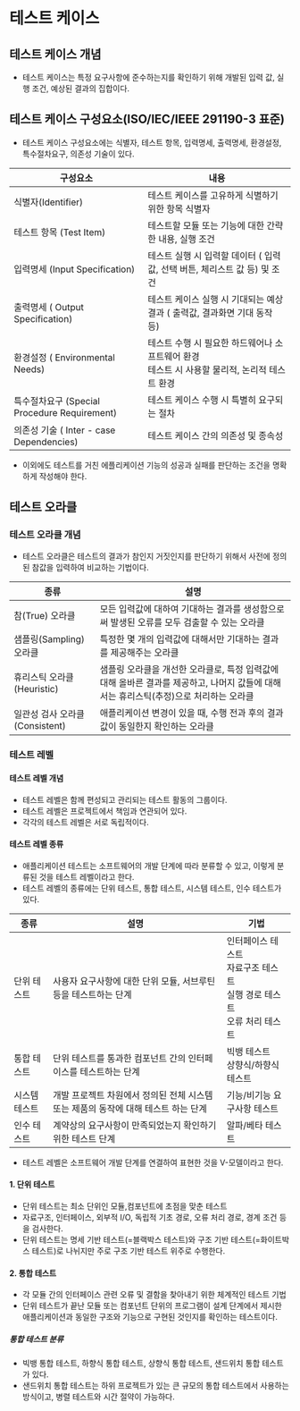 # 테스트 케이스
## 테스트 케이스 개념
* 테스트 케이스는 특정 요구사항에 준수하는지를 확인하기 위해 개발된 입력 값, 실행 조건, 예상된 결과의 집합이다.

## 테스트 케이스 구성요소(ISO/IEC/IEEE 291190-3 표준)
* 테스트 케이스 구성요소에는 식별자, 테스트 항목, 입력명세, 출력명세, 환경설정, 특수절차요구, 의존성 기술이 있다.

| 구성요소                         |내용|
|------------------------------|--|
| 식별자(Identifier)              | 테스트 케이스를 고유하게 식별하기 위한 항목 식별자 |
| 테스트 항목 (Test Item)           | 테스트할 모듈 또는 기능에 대한 간략한 내용, 실행 조건 |
| 입력명세 (Input Specification)   | 테스트 실행 시 입력할 데이터 ( 입력값, 선택 버튼, 체리스트 값 등) 및 조건 |
| 출력명세 ( Output Specification) | 테스트 케이스 실행 시 기대되는 예상 결과 ( 출력값, 결과화면 기대 동작 등) |
| 환경설정 ( Environmental Needs) | 테스트 수행 시 필요한 하드웨어나 소프트웨어 환경 <br> 테스트 시 사용할 물리적, 논리적 테스트 환경 |
| 특수절차요구 (Special Procedure Requirement) | 테스트 케이스 수행 시 특별히 요구되는 절차 |
| 의존성 기술 ( Inter - case Dependencies) | 테스트 케이스 간의 의존성 및 종속성 |
* 이외에도 테스트를 거친 에플리케이션 기능의 성공과 실패를 판단하는 조건을 명확하게 작성해야 한다.

## 테스트 오라클

### 테스트 오라클 개념
* 테스트 오라클은 테스트의 결과가 참인지 거짓인지를 판단하기 위해서 사전에 정의된 참값을 입력하여 비교하는 기법이다.

|종류 | 설명|
|--|--|
| 참(True) 오라클 | 모든 입력값에 대하여 기대하는 결과를 생성함으로써 발생된 오류를 모두 검출할 수 있는 오라클 |
| 샘플링(Sampling) 오라클 | 특정한 몇 개의 입력값에 대해서만 기대하는 결과를 제공해주는 오라클 | 
| 휴리스틱 오라클 (Heuristic) | 샘플링 오라클을 개선한 오라클로, 특정 입력값에 대해 올바른 결과를 제공하고, 나머지 값들에 대해서는 휴리스틱(추정)으로 처리하는 오라클 |
| 일관성 검사 오라클 (Consistent) | 애플리케이션 변경이 있을 때, 수행 전과 후의 결과값이 동일한지 확인하는 오라클 |

### 테스트 레벨

#### 테스트 레벨 개념
* 테스트 레벨은 함께 편성되고 관리되는 테스트 활동의 그룹이다.
* 테스트 레벨은 프로젝트에서 책임과 연관되어 있다.
* 각각의 테스트 레벨은 서로 독립적이다.

#### 테스트 레벨 종류
* 애플리케이션 테스트는 소프트웨어의 개발 단계에 따라 분류할 수 있고, 이렇게 분류된 것을 테스트 레벨이라고 한다.
* 테스트 레벨의 종류에는 단위 테스트, 통합 테스트, 시스템 테스트, 인수 테스트가 있다.

| 종류 | 설명                                              | 기법                                                    |
| -- |-------------------------------------------------|-------------------------------------------------------| 
| 단위 테스트 | 사용자 요구사항에 대한 단위 모듈, 서브루틴 등을 테스트하는 단계            | 인터페이스 테스트 <br> 자료구조 테스트 <br> 실행 경로 테스트 <br> 오류 처리 테스트 |
| 통합 테스트 | 단위 테스트를 통과한 컴포넌트 간의 인터페이스를 테스트하는 단계             | 빅뱅 테스트 <br> 상향식/하향식 테스트                               |
| 시스템 테스트 | 개발 프로젝트 차원에서 정의된 전체 시스템 또는 제품의 동작에 대해 테스트 하는 단계 | 기능/비기능 요구사항 테스트                                       |
| 인수 테스트 | 계약상의 요구사항이 만족되었는지 확인하기 위한 테스트 단계 | 알파/베타 테스트                                             |
* 테스트 레벨은 소프트웨어 개발 단계를 연결하여 표현한 것을 V-모델이라고 한다.

#### 1. 단위 테스트
* 단위 테스트는 최소 단위인 모듈,컴포넌트에 초점을 맞춘 테스트
* 자료구조, 인터페이스, 외부적 I/O, 독립적 기초 경로, 오류 처리 경로, 경계 조건 등을 검사한다.
* 단위 테스트는 명세 기반 테스트(=블랙박스 테스트)와 구조 기반 테스트(=화이트박스 테스트)로 나뉘지만 주로 구조 기반 테스트 위주로 수행한다.
#### 2. 통합 테스트
* 각 모듈 간의 인터페이스 관련 오류 및 결함을 찾아내기 위한 체계적인 테스트 기법
* 단위 테스트가 끝난 모듈 또는 컴포넌트 단위의 프로그램이 설계 단계에서 제시한 애플리케이션과 동일한 구조와 기능으로 구현된 것인지를 확인하는 테스트이다.
##### 통합 테스트 분류
* 빅뱅 통합 테스트, 하향식 통합 테스트, 상향식 통합 테스트, 샌드위치 통합 테스트가 있다.
* 샌드위치 통합 테스트는 하위 프로젝트가 있는 큰 규모의 통합 테스트에서 사용하는 방식이고, 병렬 테스트와 시간 절약이 가능하다.




